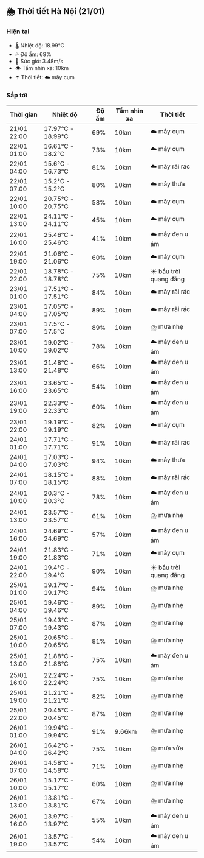 ## 🌦️ Thời tiết Hà Nội (21/01)

### Hiện tại

- 🌡️ Nhiệt độ: 18.99℃
- 💦 Độ ẩm: 69%
- 💨 Sức gió: 3.48m/s
- 👁️ Tầm nhìn xa: 10km
- ☂️ Thời tiết: ☁️ mây cụm

### Sắp tới

| Thời gian | Nhiệt độ | Độ ẩm | Tầm nhìn xa | Thời tiết |
| --- | --- | --- | --- | --- |
| 21/01 22:00 | 17.97℃ - 18.99℃ | 69% | 10km | ☁️ mây cụm |
| 22/01 01:00 | 16.61℃ - 18.2℃ | 73% | 10km | ☁️ mây cụm |
| 22/01 04:00 | 15.6℃ - 16.73℃ | 81% | 10km | ☁️ mây rải rác |
| 22/01 07:00 | 15.2℃ - 15.2℃ | 80% | 10km | ☁️ mây thưa |
| 22/01 10:00 | 20.75℃ - 20.75℃ | 58% | 10km | ☁️ mây cụm |
| 22/01 13:00 | 24.11℃ - 24.11℃ | 45% | 10km | ☁️ mây cụm |
| 22/01 16:00 | 25.46℃ - 25.46℃ | 41% | 10km | ☁️ mây đen u ám |
| 22/01 19:00 | 21.06℃ - 21.06℃ | 60% | 10km | ☁️ mây cụm |
| 22/01 22:00 | 18.78℃ - 18.78℃ | 75% | 10km | ☀️ bầu trời quang đãng |
| 23/01 01:00 | 17.51℃ - 17.51℃ | 84% | 10km | ☁️ mây rải rác |
| 23/01 04:00 | 17.05℃ - 17.05℃ | 89% | 10km | ☁️ mây rải rác |
| 23/01 07:00 | 17.5℃ - 17.5℃ | 89% | 10km | ⛈️ mưa nhẹ |
| 23/01 10:00 | 19.02℃ - 19.02℃ | 78% | 10km | ☁️ mây đen u ám |
| 23/01 13:00 | 21.48℃ - 21.48℃ | 66% | 10km | ☁️ mây đen u ám |
| 23/01 16:00 | 23.65℃ - 23.65℃ | 54% | 10km | ☁️ mây đen u ám |
| 23/01 19:00 | 22.33℃ - 22.33℃ | 60% | 10km | ☁️ mây đen u ám |
| 23/01 22:00 | 19.19℃ - 19.19℃ | 82% | 10km | ☁️ mây cụm |
| 24/01 01:00 | 17.71℃ - 17.71℃ | 91% | 10km | ☁️ mây rải rác |
| 24/01 04:00 | 17.03℃ - 17.03℃ | 94% | 10km | ☁️ mây thưa |
| 24/01 07:00 | 18.15℃ - 18.15℃ | 88% | 10km | ☁️ mây rải rác |
| 24/01 10:00 | 20.3℃ - 20.3℃ | 78% | 10km | ☁️ mây đen u ám |
| 24/01 13:00 | 23.57℃ - 23.57℃ | 61% | 10km | ⛈️ mưa nhẹ |
| 24/01 16:00 | 24.69℃ - 24.69℃ | 57% | 10km | ☁️ mây đen u ám |
| 24/01 19:00 | 21.83℃ - 21.83℃ | 71% | 10km | ☁️ mây cụm |
| 24/01 22:00 | 19.4℃ - 19.4℃ | 90% | 10km | ☀️ bầu trời quang đãng |
| 25/01 01:00 | 19.17℃ - 19.17℃ | 94% | 10km | ⛈️ mưa nhẹ |
| 25/01 04:00 | 19.46℃ - 19.46℃ | 89% | 10km | ⛈️ mưa nhẹ |
| 25/01 07:00 | 19.43℃ - 19.43℃ | 87% | 10km | ⛈️ mưa nhẹ |
| 25/01 10:00 | 20.65℃ - 20.65℃ | 81% | 10km | ⛈️ mưa nhẹ |
| 25/01 13:00 | 21.88℃ - 21.88℃ | 75% | 10km | ☁️ mây đen u ám |
| 25/01 16:00 | 22.24℃ - 22.24℃ | 75% | 10km | ⛈️ mưa nhẹ |
| 25/01 19:00 | 21.21℃ - 21.21℃ | 82% | 10km | ⛈️ mưa nhẹ |
| 25/01 22:00 | 20.45℃ - 20.45℃ | 87% | 10km | ⛈️ mưa nhẹ |
| 26/01 01:00 | 19.94℃ - 19.94℃ | 91% | 9.66km | ⛈️ mưa nhẹ |
| 26/01 04:00 | 16.42℃ - 16.42℃ | 75% | 10km | ⛈️ mưa vừa |
| 26/01 07:00 | 14.58℃ - 14.58℃ | 71% | 10km | ⛈️ mưa nhẹ |
| 26/01 10:00 | 15.17℃ - 15.17℃ | 60% | 10km | ⛈️ mưa nhẹ |
| 26/01 13:00 | 13.81℃ - 13.81℃ | 67% | 10km | ⛈️ mưa nhẹ |
| 26/01 16:00 | 13.97℃ - 13.97℃ | 55% | 10km | ☁️ mây đen u ám |
| 26/01 19:00 | 13.57℃ - 13.57℃ | 54% | 10km | ☁️ mây đen u ám |
